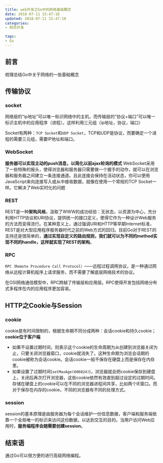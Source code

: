 ```yaml
---
title: web开发之Go中的网络基础概念
date: 2018-07-11 15:47:10
updated: 2018-07-11 15:47:10
categories:
- 网页开发

tags:
- Go
---
```

## 前言
梳理总结Go中关于网络的一些基础概念

<!-- more -->

## 传输协议
### socket
网络层的“ip地址”可以唯一标识网络中的主机，而传输层的“协议+端口”可以唯一标识主机中的应用程序（进程）。这样利用三元组（ip地址，协议，端口）

Socket有两种：`TCP Socket`和`UDP Socket`，TCP和UDP是协议，而要确定一个进程的需要三元组，需要IP地址和端口。

### WebSocket
**服务器可以实现主动的push消息，以简化以前ajax轮询的模式**
WebSocket采用了一些特殊的报头，使得浏览器和服务器只需要做一个握手的动作，就可以在浏览器和服务器之间建立一条连接通道。且此连接会保持在活动状态，你可以使用JavaScript来向连接写入或从中接收数据，就像在使用一个常规的TCP Socket一样。它解决了Web实时化的问题

### REST
REST是一种**架构风格**，汲取了WWW的成功经验：无状态，以资源为中心，充分利用HTTP协议和URI协议，提供统一的接口定义，使得它作为一种设计Web服务的方法而变得流行。在某种意义上，通过强调URI和HTTP等早期Internet标准，REST是对大型应用程序服务器时代之前的Web方式的回归。目前Go对于REST的支持还是很简单的，**通过实现自定义的路由规则，我们就可以为不同的method实现不同的handle，这样就实现了REST的架构**。

### RPC
`RPC（Remote Procedure Call Protocol）`——远程过程调用协议，是一种通过网络从远程计算机程序上请求服务，而不需要了解底层网络技术的协议。

在OSI网络通信模型中，RPC跨越了传输层和应用层。RPC使得开发包括网络分布式多程序在内的应用程序更加容易。

## HTTP之Cookie与Session
### cookie
cookie是有时间限制的，根据生命期不同分成两种：会话cookie和持久cookie；**cookie位于客户端**
- 如果不设置过期时间，则表示这个cookie的生命周期为从创建到浏览器关闭为止，只要关闭浏览器窗口，cookie就消失了。这种生命期为浏览会话期的cookie被称为会话cookie。会话cookie一般不保存在硬盘上而是保存在内存里。
- 如果设置了过期时间(`setMaxAge(606024)`)，浏览器就会把cookie保存到硬盘上，关闭后再次打开浏览器，这些cookie依然有效直到超过设定的过期时间。存储在硬盘上的cookie可以在不同的浏览器进程间共享，比如两个IE窗口。而对于保存在内存的cookie，不同的浏览器有不同的处理方式。

### session
session的基本原理是由服务器为每个会话维护一份信息数据，客户端和服务端依靠一个全局唯一的标识来访问这份数据，以达到交互的目的。当用户访问Web应用时，**服务端程序会随需要创建session**。

## 结束语
通过Go可以很方便的进行高级网络编程。
